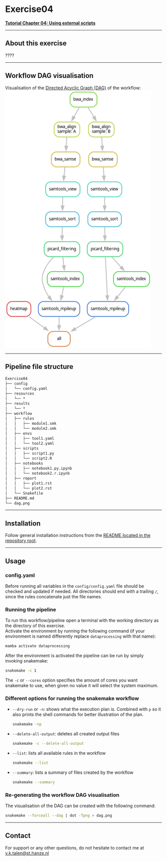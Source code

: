# Exercise04
**[Tutorial Chapter 04: Using external scripts](https://fennaf.gitbook.io/bfvh4dsp1/04-using-external-scripts/exercises)**

------
## About this exercise
????


------
## Workflow DAG visualisation
Visualisation of the [Directed Acyclic Graph (DAG)](https://en.wikipedia.org/wiki/Directed_acyclic_graph) of the workflow:  
![Visualisation of the DAG of Exercise04](dag.png)


------
## Pipeline file structure
```
Exercise04
├── config
│   └── config.yaml
├── resources
│   └── *
├── results
│   └── *
├── workflow
│   ├── rules
│   │   ├── module1.smk
│   │   └── module2.smk
│   ├── envs
│   │   ├── tool1.yaml
│   │   └── tool2.yaml
│   ├── scripts
│   │   ├── script1.py
│   │   └── script2.R
│   ├── notebooks
│   │   ├── notebook1.py.ipynb
│   │   └── notebook2.r.ipynb
│   ├── report
│   │   ├── plot1.rst
│   │   └── plot2.rst
│   └── Snakefile
├── README.md
└── dag.png
```


------
## Installation
Follow general installation instructions from the [README located in the repository root](https://github.com/Vincent-Talen/Dataprocessing-Snakemake-Assignments#installation).


------
## Usage
### config.yaml
Before running all variables in the `config/config.yaml` file should be checked and updated if needed.
All directories should end with a trailing `/`, since the rules concatenate just the file names.

### Running the pipeline
To run this workflow/pipeline open a terminal with the working directory as the directory of this exercise.  
Activate the environment by running the following command (if your environment is named differently replace `dataprocessing` with that name):
```bash
mamba activate dataprocessing
```
After the environment is activated the pipeline can be run by simply invoking snakemake:
```bash
snakemake -c 1
```
The `-c` or `--cores` option specifies the amount of cores you want snakemake to use, when given no value it will select the system maximum.

### Different options for running the snakemake workflow
* `--dry-run` or `-n`: shows what the execution plan is. Combined with `p` so it also prints the shell commands for better illustration of the plan.  
    ```bash
    snakemake -np
    ```
* `--delete-all-output`: deletes all created output files  
    ```bash
    snakemake -c --delete-all-output
    ```
* `--list`: lists all available rules in the workflow
    ```bash
    snakemake --list
    ```
* `--summary`: lists a summary of files created by the workflow
    ```bash
    snakemake --summary
    ```

### Re-generating the workflow DAG visualisation
The visualisation of the DAG can be created with the following command:
```bash
snakemake --forceall --dag | dot -Tpng > dag.png
```


------
## Contact
For support or any other questions, do not hesitate to contact me at v.k.talen@st.hanze.nl
